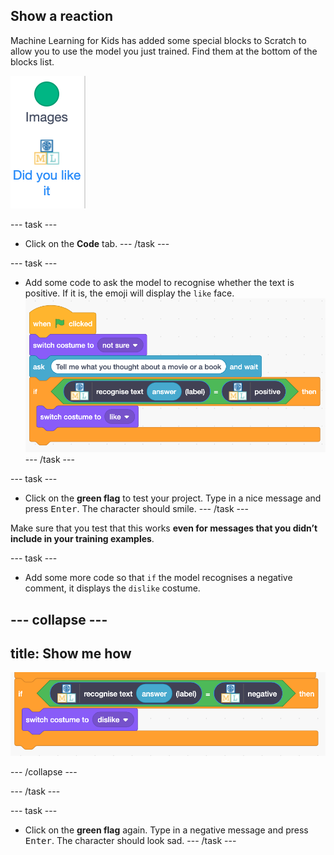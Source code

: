 ## Show a reaction

Machine Learning for Kids has added some special blocks to Scratch to allow you to use the model you just trained. Find them at the bottom of the blocks list.

![New blocks](images/new-blocks-menu.png)

--- task ---
+ Click on the **Code** tab. 
--- /task ---

--- task ---
+ Add some code to ask the model to recognise whether the text is positive. If it is, the emoji will display the `like` face.
![New scratch code including new machine learning blocks](images/code-with-new-blocks.png)
--- /task ---

--- task ---
+ Click on the **green flag** to test your project. Type in a nice message and press <kbd>Enter</kbd>. The character should smile.
--- /task ---

Make sure that you test that this works **even for messages that you didn’t include in your training examples**.

--- task ---

+ Add some more code so that `if` the model recognises a negative comment, it displays the `dislike` costume.

--- collapse ---
---
title: Show me how
---

![Code to display the dislike face when there is a negative comment](images/negative-comment.png)

--- /collapse ---

--- /task ---

--- task ---
+ Click on the **green flag** again. Type in a negative message and press <kbd>Enter</kbd>. The character should look sad. 
--- /task ---

